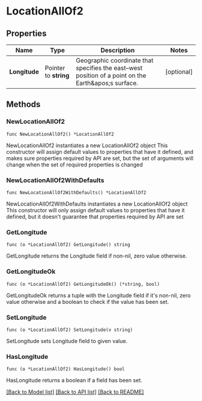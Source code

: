 # LocationAllOf2

## Properties

Name | Type | Description | Notes
------------ | ------------- | ------------- | -------------
**Longitude** | Pointer to **string** | Geographic coordinate that specifies the east–west position of a point on the Earth&amp;apos;s surface. | [optional] 

## Methods

### NewLocationAllOf2

`func NewLocationAllOf2() *LocationAllOf2`

NewLocationAllOf2 instantiates a new LocationAllOf2 object
This constructor will assign default values to properties that have it defined,
and makes sure properties required by API are set, but the set of arguments
will change when the set of required properties is changed

### NewLocationAllOf2WithDefaults

`func NewLocationAllOf2WithDefaults() *LocationAllOf2`

NewLocationAllOf2WithDefaults instantiates a new LocationAllOf2 object
This constructor will only assign default values to properties that have it defined,
but it doesn't guarantee that properties required by API are set

### GetLongitude

`func (o *LocationAllOf2) GetLongitude() string`

GetLongitude returns the Longitude field if non-nil, zero value otherwise.

### GetLongitudeOk

`func (o *LocationAllOf2) GetLongitudeOk() (*string, bool)`

GetLongitudeOk returns a tuple with the Longitude field if it's non-nil, zero value otherwise
and a boolean to check if the value has been set.

### SetLongitude

`func (o *LocationAllOf2) SetLongitude(v string)`

SetLongitude sets Longitude field to given value.

### HasLongitude

`func (o *LocationAllOf2) HasLongitude() bool`

HasLongitude returns a boolean if a field has been set.


[[Back to Model list]](../README.md#documentation-for-models) [[Back to API list]](../README.md#documentation-for-api-endpoints) [[Back to README]](../README.md)


